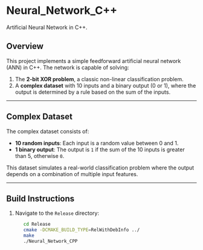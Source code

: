 # Neural_Network_C++
Artificial Neural Network in C++.

## Overview
This project implements a simple feedforward artificial neural network (ANN) in C++. The network is capable of solving:
1. The **2-bit XOR problem**, a classic non-linear classification problem.
2. A **complex dataset** with 10 inputs and a binary output (0 or 1), where the output is determined by a rule based on the sum of the inputs.

---

## Complex Dataset
The complex dataset consists of:
- **10 random inputs**: Each input is a random value between 0 and 1.
- **1 binary output**: The output is `1` if the sum of the 10 inputs is greater than 5, otherwise `0`.

This dataset simulates a real-world classification problem where the output depends on a combination of multiple input features.

---

## Build Instructions
1. Navigate to the `Release` directory:
   ```bash
      cd Release
      cmake -DCMAKE_BUILD_TYPE=RelWithDebInfo ../
      make
      ./Neural_Network_CPP
```